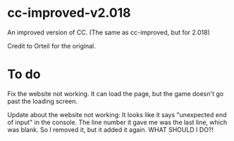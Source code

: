# cc-improved-v2.018
An improved version of CC. (The same as cc-improved, but for 2.018)

Credit to Orteil for the original.

# To do
Fix the website not working. It can load the page, but the game doesn't go past the loading screen.

Update about the website not working: It looks like it says "unexpected end of input" in the console. The line number it gave me was the last line, which was blank. So I removed it, but it added it again. WHAT SHOULD I DO?!
